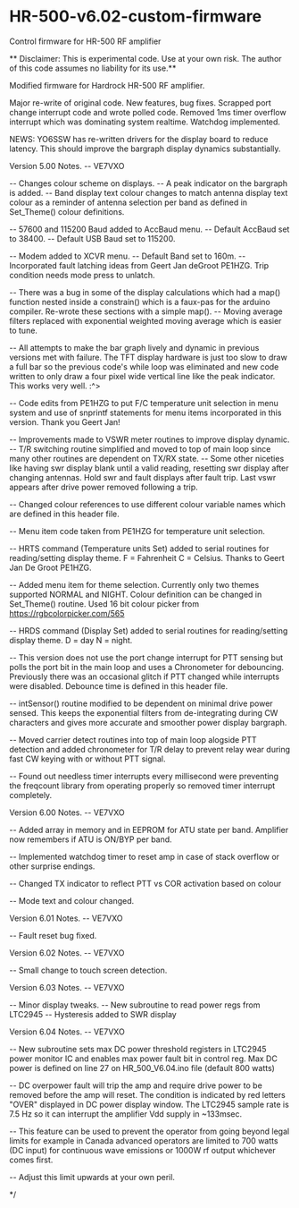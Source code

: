 # HR-500-v6.02-custom-firmware
Control firmware for HR-500 RF amplifier

** Disclaimer: This is experimental code. Use at your own risk. The author of this code assumes no liability for its use.**


Modified firmware for Hardrock HR-500 RF amplifier.

Major re-write of original code. New features, bug fixes.
Scrapped port change interrupt code and wrote polled code. Removed 1ms timer overflow interrupt which was dominating system realtime. Watchdog implemented.

NEWS: YO6SSW has re-written drivers for the display board to reduce latency. This should improve the bargraph display dynamics substantially.

Version 5.00 Notes. -- VE7VXO

-- Changes colour scheme on displays. -- A peak indicator on the bargraph is added. -- Band display text colour changes to match antenna display text colour as a reminder of antenna selection per band as defined in Set_Theme() colour definitions.

-- 57600 and 115200 Baud added to AccBaud menu. -- Default AccBaud set to 38400. -- Default USB Baud set to 115200.

-- Modem added to XCVR menu. -- Default Band set to 160m. -- Incorporated fault latching ideas from Geert Jan deGroot PE1HZG. Trip condition needs mode press to unlatch.

-- There was a bug in some of the display calculations which had a map() function nested inside a constrain() which is a faux-pas for the arduino compiler. Re-wrote these sections with a simple map(). -- Moving average filters replaced with exponential weighted moving average which is easier to tune.

-- All attempts to make the bar graph lively and dynamic in previous versions met with failure.
The TFT display hardware is just too slow to draw a full bar so the previous code's while loop was eliminated and new code written to only draw a four pixel wide vertical line like the peak indicator.
This works very well. :^>

-- Code edits from PE1HZG to put F/C temperature unit selection in menu system and use of snprintf statements for menu items incorporated in this version. Thank you Geert Jan!

-- Improvements made to VSWR meter routines to improve display dynamic. -- T/R switching routine simplified and moved to top of main loop since many other routines are dependent on TX/RX state. -- Some other niceties like having swr display blank until a valid reading, resetting swr display after changing antennas. Hold swr and fault displays after fault trip. Last vswr appears after drive power removed following a trip.

-- Changed colour references to use different colour variable names which are defined in this header file.

-- Menu item code taken from PE1HZG for temperature unit selection.

-- HRTS command (Temperature units Set) added to serial routines for reading/setting display theme. F = Fahrenheit C = Celsius. Thanks to Geert Jan De Groot PE1HZG.

-- Added menu item for theme selection. Currently only two themes supported NORMAL and NIGHT.
Colour definition can be changed in Set_Theme() routine. Used 16 bit colour picker from https://rgbcolorpicker.com/565

-- HRDS command (Display Set) added to serial routines for reading/setting display theme. D = day N = night.

-- This version does not use the port change interrupt for PTT sensing but polls the port bit in the main loop and uses a Chronometer for debouncing. Previously there was an occasional glitch if PTT changed while interrupts were disabled. Debounce time is defined in this header file.

-- intSensor() routine modified to be dependent on minimal drive power sensed. This keeps the exponential filters from de-integrating during CW characters and gives more accurate and smoother power display bargraph.

-- Moved carrier detect routines into top of main loop alogside PTT detection and added chronometer for T/R delay to prevent relay wear during fast CW keying with or without PTT signal.

-- Found out needless timer interrupts every millisecond were preventing the freqcount library from operating properly so removed timer interrupt completely.

Version 6.00 Notes. -- VE7VXO

-- Added array in memory and in EEPROM for ATU state per band. Amplifier now remembers if ATU is ON/BYP per band.

-- Implemented watchdog timer to reset amp in case of stack overflow or other surprise endings.

-- Changed TX indicator to reflect PTT vs COR activation based on colour

-- Mode text and colour changed.

Version 6.01 Notes. -- VE7VXO

-- Fault reset bug fixed.

Version 6.02 Notes. -- VE7VXO

-- Small change to touch screen detection.

Version 6.03 Notes. -- VE7VXO

  -- Minor display tweaks.
  -- New subroutine to read power regs from LTC2945
  -- Hysteresis added to SWR display

Version 6.04 Notes. -- VE7VXO

  -- New subroutine sets max DC power threshold registers in LTC2945 power monitor IC
     and enables max power fault bit in control reg.
     Max DC power is defined on line 27 on HR_500_V6.04.ino file (default 800 watts)
  
  -- DC overpower fault will trip the amp and require drive power to be removed before
     the amp will reset.  The condition is indicated by red letters "OVER" displayed in
     DC power display window.  The LTC2945 sample rate is 7.5 Hz so it can interrupt 
     the amplifier Vdd supply in ~133msec.

  -- This feature can be used to prevent the operator from going beyond legal limits
     for example in Canada advanced operators are limited to 700 watts (DC input) for
     continuous wave emissions or 1000W rf output whichever comes first.
     
  -- Adjust this limit upwards at your own peril.
  
  

*/
